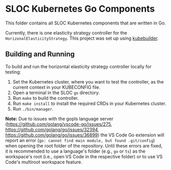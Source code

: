 # SLOC Kubernetes Go Components

This folder contains all SLOC Kubernetes components that are written in Go.

Currently, there is one elasticity strategy controller for the `HorizonalElasticityStrategy`.
This project was set up using [kubebuilder](https://github.com/kubernetes-sigs/kubebuilder).


## Building and Running

To build and run the horizontal elasticity strategy controller locally for testing:

1. Set the Kubernetes cluster, where you want to test the controller, as the current context in your KUBECONFIG file.
1. Open a terminal in the SLOC `go` directory.
1. Run `make` to build the controller.
1. Run `make install` to install the required CRDs in your Kubernetes cluster.
1. Run `./bin/manager`.

**Note:** Due to issues with the gopls language server (https://github.com/golang/vscode-go/issues/275, https://github.com/golang/go/issues/32394, https://github.com/golang/go/issues/36899) the VS Code Go extension will report an error (`go: cannot find main module, but found .git/config`) when opening the root folder of the repository.
Until these errors are fixed, it is recommended to use a language's folder (e.g., `go` or `ts`) as the workspace's root (i.e., open VS Code in the respective folder) or to use VS Code's multiroot workspace feature.
